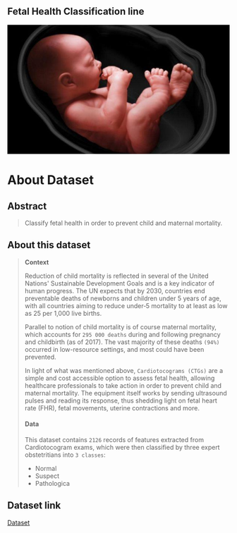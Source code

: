 ## Fetal Health Classification line

![](https://github.com/ElsharkawyZz/fetal_health_clssification/blob/master/Images/47-192359-stages-growth-fetus-mother-womb-9.jpeg)

# **About Dataset**


## **Abstract**

> Classify fetal health in order to prevent child and maternal mortality.
>

## **About this dataset**

 >**Context**
>
>Reduction of child mortality is reflected in several of the United Nations' Sustainable Development Goals and is a key indicator of human progress.
>The UN expects that by 2030, countries end preventable deaths of newborns and children under 5 years of age, with all countries aiming to reduce under‑5 mortality to at least as low as 25 per 1,000 live births.
>
>Parallel to notion of child mortality is of course maternal mortality, which accounts for `295 000 deaths` during and following pregnancy and childbirth (as of 2017). The vast majority of these deaths `(94%)` occurred in low-resource settings, and most could have been prevented.
>
>In light of what was mentioned above, `Cardiotocograms (CTGs)` are a simple and cost accessible option to assess fetal health, allowing healthcare professionals to take action in order to prevent child and maternal mortality. The equipment itself works by sending ultrasound pulses and reading its response, thus shedding light on fetal heart rate (FHR), fetal movements, uterine contractions and more.
>
>#### **Data**
>This dataset contains `2126` records of features extracted from Cardiotocogram exams, which were then classified by three expert obstetritians into `3 classes`:
>
>* Normal
>* Suspect
>* Pathologica

## **Dataset link**
[Dataset](https://www.kaggle.com/datasets/andrewmvd/fetal-health-classification)
